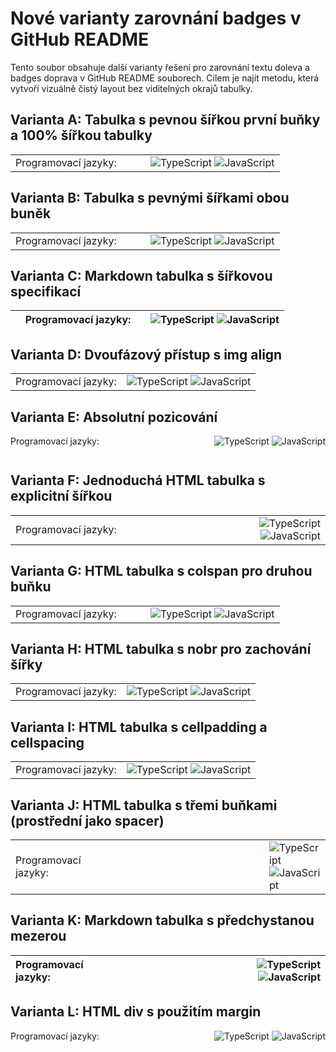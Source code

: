 # Nové varianty zarovnání badges v GitHub README

Tento soubor obsahuje další varianty řešení pro zarovnání textu doleva a badges doprava v GitHub README souborech. Cílem je najít metodu, která vytvoří vizuálně čistý layout bez viditelných okrajů tabulky.

## Varianta A: Tabulka s pevnou šířkou první buňky a 100% šířkou tabulky

<table width="100%">
  <tr>
    <td width="200" style="min-width:200px">Programovací jazyky:</td>
    <td align="right">
      <img src="https://img.shields.io/badge/typescript-%23007ACC.svg" alt="TypeScript" />
      <img src="https://img.shields.io/badge/javascript-%23323330.svg" alt="JavaScript" />
    </td>
  </tr>
</table>

## Varianta B: Tabulka s pevnými šířkami obou buněk

<table width="100%" border="0">
  <tr>
    <td width="200">Programovací jazyky:</td>
    <td width="calc(100% - 200px)" align="right">
      <img src="https://img.shields.io/badge/typescript-%23007ACC.svg" alt="TypeScript" />
      <img src="https://img.shields.io/badge/javascript-%23323330.svg" alt="JavaScript" />
    </td>
  </tr>
</table>

## Varianta C: Markdown tabulka s šířkovou specifikací

| <div style="width:200px">Programovací jazyky:</div> | <div align="right">![TypeScript](https://img.shields.io/badge/typescript-%23007ACC.svg) ![JavaScript](https://img.shields.io/badge/javascript-%23323330.svg)</div> |
| --------------------------------------------------- | -----------------------------------------------------------------------------------------------------------------------------------------------------------------: |

## Varianta D: Dvoufázový přístup s img align

<table width="100%">
  <tr>
    <td>Programovací jazyky:</td>
    <td>
      <div align="right">
        <img src="https://img.shields.io/badge/typescript-%23007ACC.svg" alt="TypeScript" />
        <img src="https://img.shields.io/badge/javascript-%23323330.svg" alt="JavaScript" />
      </div>
    </td>
  </tr>
</table>

## Varianta E: Absolutní pozicování

<div style="position:relative;height:30px;">
  <div style="position:absolute;left:0;">Programovací jazyky:</div>
  <div style="position:absolute;right:0;">
    <img src="https://img.shields.io/badge/typescript-%23007ACC.svg" alt="TypeScript" />
    <img src="https://img.shields.io/badge/javascript-%23323330.svg" alt="JavaScript" />
  </div>
</div>

## Varianta F: Jednoduchá HTML tabulka s explicitní šířkou

<table>
  <tr>
    <td width="300px">Programovací jazyky:</td>
    <td align="right">
      <img src="https://img.shields.io/badge/typescript-%23007ACC.svg" alt="TypeScript" />
      <img src="https://img.shields.io/badge/javascript-%23323330.svg" alt="JavaScript" />
    </td>
  </tr>
</table>

## Varianta G: HTML tabulka s colspan pro druhou buňku

<table width="100%">
  <tr>
    <td width="200">Programovací jazyky:</td>
    <td align="right" colspan="3">
      <img src="https://img.shields.io/badge/typescript-%23007ACC.svg" alt="TypeScript" />
      <img src="https://img.shields.io/badge/javascript-%23323330.svg" alt="JavaScript" />
    </td>
  </tr>
</table>

## Varianta H: HTML tabulka s nobr pro zachování šířky

<table width="100%">
  <tr>
    <td><nobr>Programovací jazyky:</nobr></td>
    <td align="right">
      <img src="https://img.shields.io/badge/typescript-%23007ACC.svg" alt="TypeScript" />
      <img src="https://img.shields.io/badge/javascript-%23323330.svg" alt="JavaScript" />
    </td>
  </tr>
</table>

## Varianta I: HTML tabulka s cellpadding a cellspacing

<table width="100%" cellpadding="0" cellspacing="0">
  <tr>
    <td>Programovací jazyky:</td>
    <td align="right">
      <img src="https://img.shields.io/badge/typescript-%23007ACC.svg" alt="TypeScript" />
      <img src="https://img.shields.io/badge/javascript-%23323330.svg" alt="JavaScript" />
    </td>
  </tr>
</table>

## Varianta J: HTML tabulka s třemi buňkami (prostřední jako spacer)

<table width="100%">
  <tr>
    <td>Programovací jazyky:</td>
    <td width="100%"></td>
    <td>
      <img src="https://img.shields.io/badge/typescript-%23007ACC.svg" alt="TypeScript" />
      <img src="https://img.shields.io/badge/javascript-%23323330.svg" alt="JavaScript" />
    </td>
  </tr>
</table>

## Varianta K: Markdown tabulka s předchystanou mezerou

| Programovací jazyky: | &nbsp;&nbsp;&nbsp;&nbsp;&nbsp;&nbsp;&nbsp;&nbsp;&nbsp;&nbsp;&nbsp;&nbsp;&nbsp;&nbsp;&nbsp;&nbsp;&nbsp;&nbsp;&nbsp;&nbsp;&nbsp;&nbsp;&nbsp;&nbsp;&nbsp;&nbsp;&nbsp;&nbsp;&nbsp;&nbsp;&nbsp;&nbsp;&nbsp;&nbsp;&nbsp;&nbsp;&nbsp;&nbsp;&nbsp;&nbsp;&nbsp;&nbsp;&nbsp;&nbsp;&nbsp; ![TypeScript](https://img.shields.io/badge/typescript-%23007ACC.svg) ![JavaScript](https://img.shields.io/badge/javascript-%23323330.svg) |
| :------------------- | -----------------------------------------------------------------------------------------------------------------------------------------------------------------------------------------------------------------------------------------------------------------------------------------------------------------------------------------------------------------------------------------------------------------------: |

## Varianta L: HTML div s použitím margin

<div>
  <span style="float:left">Programovací jazyky:</span>
  <span style="float:right">
    <img src="https://img.shields.io/badge/typescript-%23007ACC.svg" alt="TypeScript" />
    <img src="https://img.shields.io/badge/javascript-%23323330.svg" alt="JavaScript" />
  </span>
  <div style="clear:both"></div>
</div>
